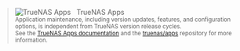 &NewLine;

<blockquote class="gdoc-hint caution">
  <div class="gdoc-hint__title flex align-center">
    <img src="/favicon/TN-favicon-32x32.png" alt="TrueNAS Apps" title="TrueNAS Apps" style="padding-right:.75rem;"></img>TrueNAS Apps
  </div>
  <div class="gdoc-hint__text" style="font-size:smaller;">
    Application maintenance, including version updates, features, and configuration options, is independent from TrueNAS version release cycles.<br>
    See the <a href="https://www.truenas.com/docs/truenasapps/">TrueNAS Apps documentation</a> and the <a href="https://github.com/truenas/apps/issues/">truenas/apps</a> repository for more information.
  </div>
</blockquote>

